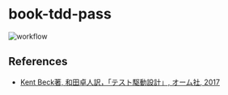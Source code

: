 # book-tdd-pass

![workflow](https://github.com/ma38su/book-tdd-py/actions/workflows/action.yml/badge.svg)

## References

- [Kent Beck著, 和田卓人訳，「テスト駆動設計」, オーム社, 2017](https://www.ohmsha.co.jp/book/9784274217883/)
